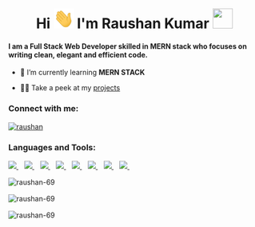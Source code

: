 <h1 align="center">Hi <img src="https://raw.githubusercontent.com/ABSphreak/ABSphreak/master/gifs/Hi.gif" width="40" height="40" /> I'm Raushan Kumar
<img src="https://camo.githubusercontent.com/d3359cb00ab0b5ed8f2e1fe3fceb4fbaf3b614340f8c0db99c17b9f50b351770/68747470733a2f2f656d6f6a69732e736c61636b6d6f6a69732e636f6d2f656d6f6a69732f696d616765732f313533313834393433302f343234362f626c6f622d73756e676c61737365732e6769663f31353331383439343330" width="40" height="40" />
</h1>
<h4 align="left">I am a Full Stack Web Developer skilled in MERN stack who focuses on writing clean, elegant and efficient code.</h4>


- 🌱 I’m currently learning **MERN STACK**

- 👨‍💻 Take a peek at my [projects](https://raushansft.github.io/portfolio/)





<h3 align="left">Connect with me:</h3>
<p align="left">

<a href="https://linkedin.com/in/raushansft" target="_blank"><img align="center" src="https://raw.githubusercontent.com/rahuldkjain/github-profile-readme-generator/master/src/images/icons/Social/linked-in-alt.svg" alt="raushan" height="30" width="40" /></a>
</p>

<h3 align="left">Languages and Tools:</h3>
<p align="left">
<a href="https://reactjs.org/" target="_blank" rel="noreferrer"><img src="https://img.icons8.com/office/40/000000/react.png"/> </a>&nbsp;&nbsp;
<a href="https://redux.js.org" target="_blank" rel="noreferrer"><img src="https://img.icons8.com/color/48/000000/redux.png"/> </a>&nbsp;&nbsp;
<a href=""><img src="https://img.icons8.com/color/48/000000/chakra-ui.png"/> </a> &nbsp;&nbsp;
<a href="https://developer.mozilla.org/en-US/docs/Web/JavaScript" target="_blank" rel="noreferrer"><img src="https://img.icons8.com/color/48/000000/javascript--v1.png"/> </a> &nbsp;&nbsp;
<a href="https://www.w3.org/html/" target="_blank" rel="noreferrer"><img src="https://img.icons8.com/color/48/000000/html-5--v1.png"/> </a>&nbsp;&nbsp;
 <a href="https://www.w3schools.com/css/" target="_blank" rel="noreferrer"><img src="https://img.icons8.com/color/48/000000/css3.png"/> </a>&nbsp;&nbsp;
<a href="https://www.mongodb.com/" target="_blank" rel="noreferrer"><img src="https://img.icons8.com/external-tal-revivo-shadow-tal-revivo/48/000000/external-mongodb-a-cross-platform-document-oriented-database-program-logo-shadow-tal-revivo.png"/> </a> &nbsp;&nbsp;
<a href="https://nodejs.org" target="_blank" rel="noreferrer"> <img src="https://img.icons8.com/fluency/48/000000/node-js.png"/> </a>&nbsp;&nbsp;




<p><img align="center" src="https://github-readme-stats.vercel.app/api/top-langs/?username=raushansft&hide=php&layout=compact&theme=radical" alt="raushan-69" height="50%" width="50%" /></p>

<p><img align="center" src="https://github-readme-stats.vercel.app/api?username=raushansft&show_icons=true&locale=en&theme=radical" alt="raushan-69" height="50%" width="50%" /></p>

<p><img align="center" src="https://github-readme-streak-stats.herokuapp.com/?user=raushansft&theme=radical" alt="raushan-69" height="50%" width="50%"/></p>
